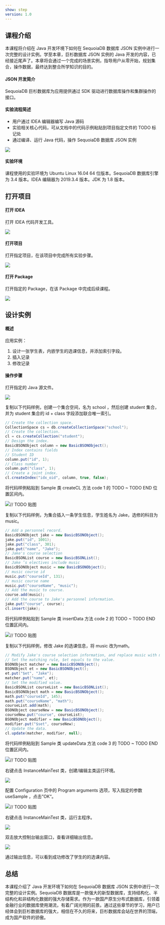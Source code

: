 ```yaml
---
show: step
version: 1.0
---
```


## 课程介绍

本课程将介绍在 Java 开发环境下如何在 SequoiaDB 数据库 JSON 实例中进行一次完整的设计实例。学至本章，巨杉数据库 JSON 实例的 Java 开发的内容，已经接近尾声了。本章将会通过一个完成的场景实例，指导用户从零开始，规划集合，操作数据，最终达到整合所学知识的目的。

#### JSON 开发简介

SequoiaDB 巨杉数据库为应用提供通过 SDK 驱动进行数据库操作和集群操作的接口。

#### 实验流程简述

- 用户通过 IDEA 编辑器编写 Java 源码
- 实验相关核心代码，可从文档中的代码示例粘贴到项目指定文件的 TODO 标记处
- 通过编译、运行 Java 代码，操作 SequoiaDB 数据库 JSON 实例

![](https://doc.shiyanlou.com/courses/1736/1207281/7b1731fc121e3b460dcd9841eb0218a6-0)

#### 实验环境

课程使用的实验环境为 Ubuntu Linux 16.04 64 位版本。SequoiaDB 数据库引擎为 3.4 版本。IDEA 编辑器为 2019.3.4 版本。JDK 为 1.8 版本。

## 打开项目

#### 打开 IDEA

打开 IDEA 代码开发工具。

![](https://doc.shiyanlou.com/courses/1736/1207281/06650396616c742995bb63fcf933fac5-0)

#### 打开项目

打开指定项目，在该项目中完成所有实验步骤。

![](https://doc.shiyanlou.com/courses/1736/1207281/9f17386c8098e8f4e46634f208fcd36b-0)

#### 打开 Package

打开指定的 Package，在该 Package 中完成后续课程。

![](https://doc.shiyanlou.com/courses/1736/1207281/6bb679f7a22fb3e2291b508554bc578c-0)

## 设计实例

#### 概述

应用实例：

1. 设计一张学生表，内嵌学生的选课信息，并添加索引字段。
2. 插入记录
3. 修改记录

#### 操作步骤

打开指定的 Java 源文件。

![](https://doc.shiyanlou.com/courses/1736/1207281/612970f7df1ac874407645574e5ff358-0)

复制以下代码样例，创建一个集合空间，名为 school ，然后创建 student 集合，并为 student 集合的 id + class 字段添加联合唯一索引。

```java
// Create the collection space.
CollectionSpace cs = db.createCollectionSpace("school");
// Create the collection.
cl = cs.createCollection("student");
// Design the index.
BasicBSONObject column = new BasicBSONObject();
// Index contains fields
// Student ID
column.put("id", 1);
// Class number
column.put("class", 1);
// Create a joint index.
cl.createIndex("idx_oid", column, true, false);
```

将代码样例粘贴到 Sample 类 createCL 方法 code 1 的 TODO ~ TODO END 位置区间内。

![// TODO 贴图](https://doc.shiyanlou.com/courses/1736/1207281/ee90780be3bf0daf38918e06acea73ef-0)

复制以下代码样例，为集合插入一条学生信息，学生姓名为 Jake，选修的科目为 music。

```java
// Add a personnel record.
BasicBSONObject jake = new BasicBSONObject();
jake.put("id", 1001);
jake.put("class", 301);
jake.put("name", "Jake");
// Jake's course selection
BasicBSONList course = new BasicBSONList();
// Jake ’s electives include music
BasicBSONObject music = new BasicBSONObject();
// music course id
music.put("courseId", 131);
// music course name
music.put("courseName", "music");
// Add the music to course.
course.add(music);
// Add the course to Jake's personnel information.
jake.put("course", course);
cl.insert(jake);
```

将代码样例粘贴到 Sample 类 insertData 方法 code 2 的 TODO ~ TODO END 位置区间内。

![// TODO 贴图](https://doc.shiyanlou.com/courses/1736/1207281/3d800666e7e2255573f3bc03d773249a-0)

复制以下代码样例，修改 Jake 的选课信息，将 music 改为math。

```java
// Modify Jake's course selection information, and replace music with math.
// Set the matching rule, $et equals to the value.
BSONObject matcher = new BasicBSONObject();
BSONObject et = new BasicBSONObject();
et.put("$et", "Jake");
matcher.put("name", et);
// Set the modified value.
BasicBSONList courseList = new BasicBSONList();
BasicBSONObject math = new BasicBSONObject();
math.put("courseId", 145);
math.put("courseName", "math");
courseList.add(math);
BSONObject courseNew = new BasicBSONObject();
courseNew.put("course", courseList);
BSONObject modifier = new BasicBSONObject();
modifier.put("$set", courseNew);
// Update the data.
cl.update(matcher, modifier, null);
```

将代码样例粘贴到 Sample 类 updateData 方法 code 3 的 TODO ~ TODO END 位置区间内。

![// TODO 贴图](https://doc.shiyanlou.com/courses/1736/1207281/089eef8cf44070d2fdcf727c09e147bd-0)

右键点击 InstanceMainTest 类，创建/编辑主类运行环境。

![](https://doc.shiyanlou.com/courses/1736/1207281/f8a33bf537e10a3d87f256c435cf196e-0)

配置 Configuration 页中的 Program arguments 选项，写入指定的参数 useSample ，点击”OK“。

![// TODO 贴图](https://doc.shiyanlou.com/courses/1736/1207281/219c12dadb2b4bd459867a5d1661c3d0-0) 

右键点击 InstanceMainTest 类，运行主程序。

![](https://doc.shiyanlou.com/courses/1736/1207281/a3ea796cf145dcf1b03a9073caea205b-0)

双击放大控制台输出窗口，查看详细输出信息。

![](https://doc.shiyanlou.com/courses/1736/1207281/d1b55284070162121e2513833732d7fe-0)

通过输出信息，可以看到成功修改了学生的的选课内容。

## 总结

本课程介绍了 Java 开发环境下如何在 SequoiaDB 数据库 JSON 实例中进行一次完整的设计实例。SequoiaDB 数据库是一款强大的新型数据库，支持结构化、半结构化和非结构化数据的强大存储需求。作为一款国产原生分布式数据库，引领着金融行业的数据库使用潮流，有着广阔光明的前景。通过这些章节的学习，用户已经体会到巨杉数据库的强大，相信在不久的将来，巨杉数据库会站在世界的顶端，成为国产软件的骄傲。
